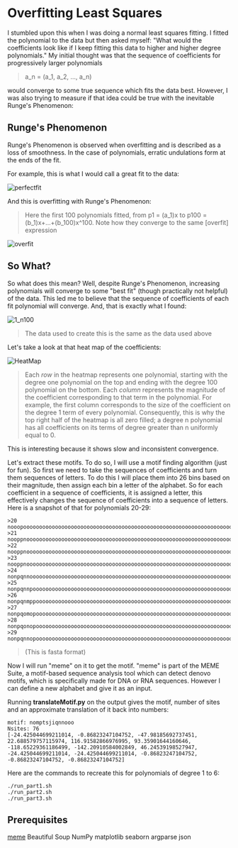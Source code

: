 # Overfitting Least Squares
I stumbled upon this when I was doing a normal least squares fitting. I fitted the polynomial to the data but then asked myself: 
"What would the coefficients look like if I keep fitting this data to higher and higher degree polynomials." My initial thought was that the
sequence of coefficients for progressively larger polynomials
> a_n = (a_1, a_2, ..., a_n)

would converge to some true sequence which fits the data best. However, I was also trying to measure if that idea could be true with the inevitable Runge's Phenomenon:
## Runge's Phenomenon
Runge's Phenomenon is observed when overfitting and is described as a loss of smoothness. In the case of polynomials, erratic undulations form at the ends of the fit.

For example, this is what I would call a great fit to the data:

![perfectfit](https://user-images.githubusercontent.com/44763636/61954756-3210f880-afc2-11e9-8e6d-2b51e537dde7.png)

And this is overfitting with Runge's Phenomenon: 
> Here the first 100 polynomials fitted, from 
p1 = (a_1)x to 
p100 = (b_1)x+...+(b_100)x^100. 
Note how they converge to the same [overfit] expression

![overfit](https://user-images.githubusercontent.com/44763636/61954965-b794a880-afc2-11e9-94e3-1c0a15b1a074.png)

## So What?
So what does this mean? Well, despite Runge's Phenomenon, increasing polynomials will converge to some "best fit" (though practically not helpful) of the data. This led me to believe that the sequence of coefficients of each fit polynomial will converge. And, that is exactly what I found:

![1_n100](https://user-images.githubusercontent.com/44763636/61971327-7b277380-afe7-11e9-84c8-232fbf003191.png)
> The data used to create this is the same as the data used above

Let's take a look at that heat map of the coefficients:

![HeatMap](https://user-images.githubusercontent.com/44763636/61971310-6c40c100-afe7-11e9-9b79-05857107b9ae.png)
> Each *row* in the heatmap represents one polynomial, starting with the degree one polynomial on the top and ending with the degree 100 polynomial on the bottom. Each *column* represents the magnitude of the coefficient corresponding to that term in the polynomial. For example, the first column corresponds to the size of the coefficient on the degree 1 term of every polynomial. Consequently, this is why the top right half of the heatmap is all zero filled; a degree n polynomial has all coefficients on its terms of degree greater than n uniformly equal to 0.

This is interesting because it shows slow and inconsistent convergence.

Let's extract these motifs. To do so, I will use a motif finding algorithm (just for fun). So first we need to take the sequences of coefficients and turn them sequences of letters. To do this I will place them into 26 bins based on their magnitude, then assign each bin a letter of the alphabet. So for each coefficient in a sequence of coefficients, it is assigned a letter, this effectively changes the sequence of coefficients into a sequence of letters. Here is a snapshot of that for polynomials 20-29:

```
>20
nooopoooooooooooooooooooooooooooooooooooooooooooooooooooooooooooooooooooooooooooooooooooooooooooooooo\
>21
nooppnooooooooooooooooooooooooooooooooooooooooooooooooooooooooooooooooooooooooooooooooooooooooooooooo\
>22
nooppnooooooooooooooooooooooooooooooooooooooooooooooooooooooooooooooooooooooooooooooooooooooooooooooo\
>23
nooppnooooooooooooooooooooooooooooooooooooooooooooooooooooooooooooooooooooooooooooooooooooooooooooooo\
>24
nonpqnnoooooooooooooooooooooooooooooooooooooooooooooooooooooooooooooooooooooooooooooooooooooooooooooo\
>25
nonpqnnpooooooooooooooooooooooooooooooooooooooooooooooooooooooooooooooooooooooooooooooooooooooooooooo\
>26
nonpqnmppoooooooooooooooooooooooooooooooooooooooooooooooooooooooooooooooooooooooooooooooooooooooooooo\
>27
nonpqomopoooooooooooooooooooooooooooooooooooooooooooooooooooooooooooooooooooooooooooooooooooooooooooo\
>28
nonpqonopoooooooooooooooooooooooooooooooooooooooooooooooooooooooooooooooooooooooooooooooooooooooooooo\
>29
nonpqnnopoooooooooooooooooooooooooooooooooooooooooooooooooooooooooooooooooooooooooooooooooooooooooooo\
```
> (This is fasta format)

Now I will run "meme" on it to get the motif. "meme" is part of the MEME Suite, a motif-based sequence analysis tool which can detect denovo motifs, which is specifically made for DNA or RNA sequences. However I can define a new alphabet and give it as an input.

Running **translateMotif.py** on the output gives the motif, number of sites and an approximate translation of it back into numbers:
```
motif: nomptsjiqnnooo
Nsites: 76
[-24.425044699211014, -0.86823247104752, -47.98185692737451, 22.688579757115974, 116.91582866976995, 93.35901644160646, -118.65229361186499, -142.20910584002849, 46.24539198527947, -24.425044699211014, -24.425044699211014, -0.86823247104752, -0.86823247104752, -0.86823247104752]
```

Here are the commands to recreate this for polynomials of degree 1 to 6:

```
./run_part1.sh
./run_part2.sh
./run_part3.sh
```

## Prerequisites
[meme](http://meme-suite.org/doc/download.html)
Beautiful Soup
NumPy
matplotlib
seaborn
argparse
json
